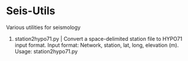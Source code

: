 # Seis-Utils
Various utilities for seismology

1. station2hypo71.py | Convert a space-delimited station file to HYPO71 input format. Input format: Network, station, lat, long, elevation (m). Usage: station2hypo71.py <infile> <outfile> 
